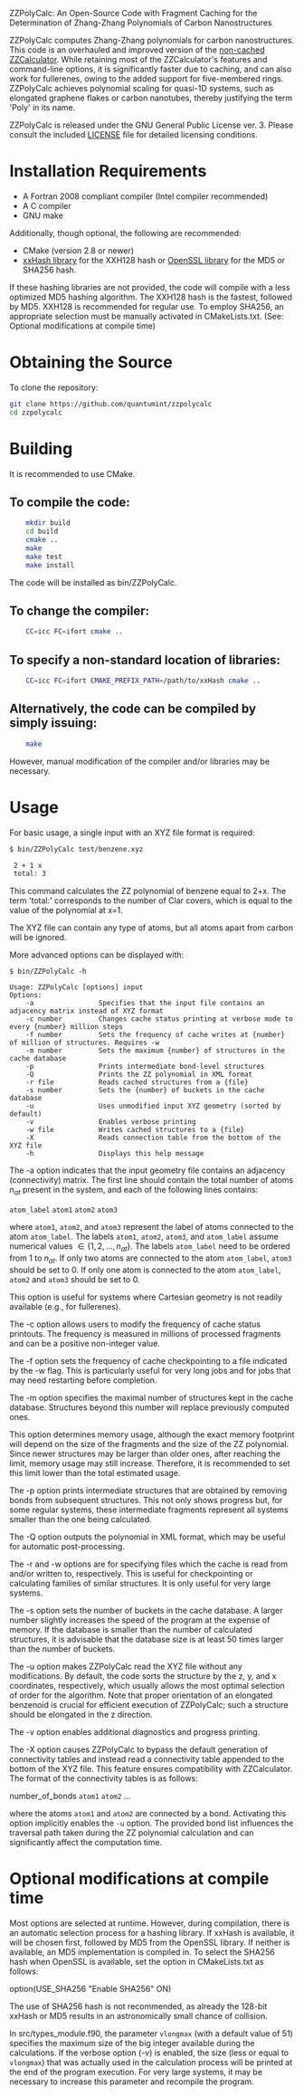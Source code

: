 ZZPolyCalc: An Open-Source Code with Fragment Caching for the Determination of Zhang-Zhang Polynomials of Carbon Nanostructures

ZZPolyCalc computes Zhang-Zhang polynomials for carbon nanostructures. This code is an overhauled and improved version of the 
[non-cached ZZCalculator](https://github.com/solccp/zzcalculator). While retaining most of the ZZCalculator's features and command-line options, it is significantly faster due to caching, and can also work for fullerenes, owing to the added support for five-membered rings. ZZPolyCalc achieves polynomial scaling for quasi-1D systems, such as elongated graphene flakes or carbon nanotubes, thereby justifying the term 'Poly' in its name.

ZZPolyCalc is released under the GNU General Public License ver. 3. Please consult the included [LICENSE](LICENSE) file for detailed licensing conditions.

Installation Requirements
=========================

* A Fortran 2008 compliant compiler (Intel compiler recommended)
* A C compiler
* GNU make

Additionally, though optional, the following are recommended:

* CMake (version 2.8 or newer)
* [xxHash library](https://github.com/Cyan4973/xxHash) for the XXH128 hash or [OpenSSL library](https://github.com/openssl/openssl) for the MD5 or SHA256 hash.

If these hashing libraries are not provided, the code will compile with a less optimized MD5 hashing algorithm.
The XXH128 hash is the fastest, followed by MD5. XXH128 is recommended for regular use. To employ SHA256, an appropriate selection must be manually activated in CMakeLists.txt. (See: Optional modifications at compile time)

Obtaining the Source
====================

To clone the repository:

```bash
git clone https://github.com/quantumint/zzpolycalc
cd zzpolycalc
```

Building
========

It is recommended to use CMake.

## To compile the code:

```bash
    mkdir build
    cd build
    cmake ..
    make
    make test
    make install
```

The code will be installed as bin/ZZPolyCalc.

## To change the compiler:

```bash
    CC=icc FC=ifort cmake ..
```

## To specify a non-standard location of libraries:

```bash
    CC=icc FC=ifort CMAKE_PREFIX_PATH=/path/to/xxHash cmake ..
```

## Alternatively, the code can be compiled by simply issuing:

```bash
    make
```

However, manual modification of the compiler and/or libraries may be necessary.

Usage
=====

For basic usage, a single input with an XYZ file format is required:

```bash
$ bin/ZZPolyCalc test/benzene.xyz

 2 + 1 x
 total: 3
```

This command calculates the ZZ polynomial of benzene equal to 2+x. The term 'total:' corresponds to the number of Clar covers, which is equal to the value of the polynomial at x=1.

The XYZ file can contain any type of atoms, but all atoms apart from carbon will be ignored.

More advanced options can be displayed with:

```
$ bin/ZZPolyCalc -h

Usage: ZZPolyCalc [options] input
Options:
    -a                Specifies that the input file contains an adjacency matrix instead of XYZ format
    -c number         Changes cache status printing at verbose mode to every {number} million steps
    -f number         Sets the frequency of cache writes at {number} of million of structures. Requires -w
    -m number         Sets the maximum {number} of structures in the cache database
    -p                Prints intermediate bond-level structures
    -Q                Prints the ZZ polynomial in XML format
    -r file           Reads cached structures from a {file}
    -s number         Sets the {number} of buckets in the cache database
    -u                Uses unmodified input XYZ geometry (sorted by default)
    -v                Enables verbose printing
    -w file           Writes cached structures to a {file}
    -X                Reads connection table from the bottom of the XYZ file
    -h                Displays this help message
```

The -a option indicates that the input geometry file contains an adjacency (connectivity) matrix. The first line should contain the total number of atoms $`n_{at}`$ present in the system, and each of the following lines contains:

`atom_label` `atom1` `atom2` `atom3`

where `atom1`, `atom2`, and `atom3` represent the label of atoms connected to the atom `atom_label`. The labels `atom1`, `atom2`, `atom3`, and `atom_label` assume numerical values $`\in \left\{1,2,...,n_{at}\right\}`$. The labels `atom_label` need to be ordered from 1 to $`n_{at}`$. If only two atoms are connected to the atom `atom_label`, `atom3` should be set to 0. If only one atom is connected to the atom `atom_label`, `atom2` and `atom3` should be set to 0.

This option is useful for systems where Cartesian geometry is not readily available (e.g., for fullerenes).

The -c option allows users to modify the frequency of cache status printouts. The frequency is measured in millions of processed fragments and can be a positive non-integer value.

The -f option sets the frequency of cache checkpointing to a file indicated by the -w flag. This is particularly useful for very long jobs and for jobs that may need restarting before completion.

The -m option specifies the maximal number of structures kept in the cache database. Structures beyond this number will replace previously computed ones.

This option determines memory usage, although the exact memory footprint will depend on the size of the fragments and the size of the ZZ polynomial. Since newer structures may be larger than older ones, after reaching the limit, memory usage may still increase. Therefore, it is recommended to set this limit lower than the total estimated usage.

The -p option prints intermediate structures that are obtained by removing bonds from subsequent structures. This not only shows progress but, for some regular systems, these intermediate fragments represent all systems smaller than the one being calculated.

The -Q option outputs the polynomial in XML format, which may be useful for automatic post-processing.

The -r and -w options are for specifying files which the cache is read from and/or written to, respectively. This is useful for checkpointing or calculating families of similar structures. It is only useful for very large systems.

The -s option sets the number of buckets in the cache database. A larger number slightly increases the speed of the program at the expense of memory. If the database is smaller than the number of calculated structures, it is advisable that the database size is at least 50 times larger than the number of buckets.

The -u option makes ZZPolyCalc read the XYZ file without any modifications. By default, the code sorts the structure by the z, y, and x coordinates, respectively, which usually allows the most optimal selection of order for the algorithm. Note that proper orientation of an elongated benzenoid is crucial for efficient execution of ZZPolyCalc; such a structure should be elongated in the z direction.

The -v option enables additional diagnostics and progress printing.

The -X option causes ZZPolyCalc to bypass the default generation of connectivity tables and instead read a connectivity table appended to the bottom of the XYZ file. This feature ensures compatibility with ZZCalculator. The format of the connectivity tables is as follows:

  number_of_bonds
  `atom1` `atom2`
  ...

where the atoms `atom1` and `atom2` are connected by a bond. Activating this option implicitly enables the `-u` option. The provided bond list influences the traversal path taken during the ZZ polynomial calculation and can significantly affect the computation time.

Optional modifications at compile time
======================================

Most options are selected at runtime. However, during compilation, there is an automatic selection process for a hashing library. If xxHash is available, it will be chosen first, followed by MD5 from the OpenSSL library. If neither is available, an MD5 implementation is compiled in. To select the SHA256 hash when OpenSSL is available, set the option in CMakeLists.txt as follows:

option(USE_SHA256 "Enable SHA256" ON)

The use of SHA256 hash is not recommended, as already the 128-bit xxHash or MD5 results in an astronomically small chance of collision.

In src/types_module.f90, the parameter `vlongmax` (with a default value of 51) specifies the maximum size of the big integer available during the calculations. If the verbose option (-v) is enabled, the size (less or equal to `vlongmax`) that was actually used in the calculation process will be printed at the end of the program execution. For very large systems, it may be necessary to increase this parameter and recompile the program.

